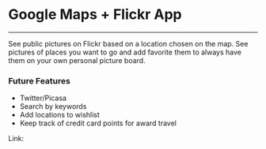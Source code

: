 # Google Maps + Flickr App
___

See public pictures on Flickr based on a location chosen on the map. See pictures of places you want to go and add favorite them to always have them on your own personal picture board.

### Future Features

- Twitter/Picasa
- Search by keywords
- Add locations to wishlist
- Keep track of credit card points for award travel

Link: 